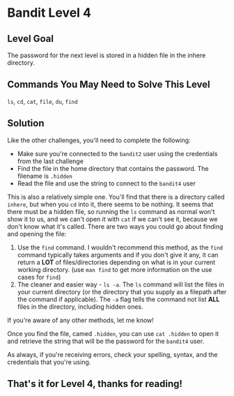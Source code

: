 # Bandit Level 4

## Level Goal

The password for the next level is stored in a hidden file in the
inhere directory.

## Commands You May Need to Solve This Level

`ls`, `cd`, `cat`, `file`, `du`, `find`

## Solution

Like the other challenges, you'll need to complete the following:

- Make sure you're connected to the `bandit2` user using the credentials from the last challenge
- Find the file in the home directory that contains the password. The filename is `.hidden`
- Read the file and use the string to connect to the `bandit4` user

This is also a relatively simple one. You'll find that there is a directory called `inhere`, but when you `cd` into it, there seems to be nothing. It seems that there must be a hidden file, so running the `ls` command as normal won't show it to us, and we can't open it with `cat` if we can't see it, because we don't know what it's called. There are two ways you could go about finding and opening the file:

1. Use the `find` command. I wouldn't recommend this method, as the `find` command typically takes arguments and if you don't give it any, it can return a **LOT** of files/directories depending on what is in your current working directory. (use `man find` to get more information on the use cases for `find`)
2. The cleaner and easier way - `ls -a`. The `ls` command will list the files in your current directory (or the directory that you supply as a filepath after the command if applicable). The `-a` flag tells the command not list **ALL** files in the directory, including hidden ones.

If you're aware of any other methods, let me know!

Once you find the file, camed `.hidden`, you can use `cat .hidden` to open it and retrieve the string that will be the password for the `bandit4` user.

As always, if you're receiving errors, check your spelling, syntax, and the credentials that you're using.

## That's it for Level 4, thanks for reading!
